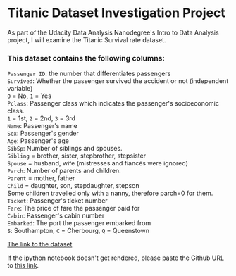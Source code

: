 <h1>Titanic Dataset Investigation Project</h1>

As part of the Udacity Data Analysis Nanodegree's Intro to Data Analysis project, 
I will examine the Titanic Survival rate dataset. 

<h3>This dataset contains the following columns:</h3>

`Passenger ID`: the number that differentiates passengers<br>
`Survived`: Whether the passenger survived the accident or not (independent variable)<br>
`0` = No, `1` = Yes<br>
`Pclass`: Passenger class which indicates the passenger's socioeconomic class.<br>
`1` = 1st, `2` = 2nd, `3` = 3rd<br>
`Name`: Passenger's name<br>
`Sex`: Passenger's gender<br>
`Age`: Passenger's age<br>
`SibSp`: Number of siblings and spouses.<br>
`Sibling` = brother, sister, stepbrother, stepsister<br>
`Spouse` = husband, wife (mistresses and fiancés were ignored)<br>
`Parch`: Number of parents and children.<br>
`Parent` = mother, father<br>
`Child` = daughter, son, stepdaughter, stepson<br>
Some children travelled only with a nanny, therefore parch=0 for them.<br>
`Ticket`: Passenger's ticket number<br>
`Fare`: The price of fare the passenger paid for<br>
`Cabin`: Passenger's cabin number<br>
`Embarked`: The port the passenger embarked from<br>
`S`: Southampton, `C` = Cherbourg, `Q` = Queenstown<br>

<a href ='https://www.kaggle.com/c/titanic/data'> The link to the dataset</a> 

If the ipython notebook doesn't get rendered, please paste the Github URL to <a href='https://nbviewer.jupyter.org/'>this link</a>.
